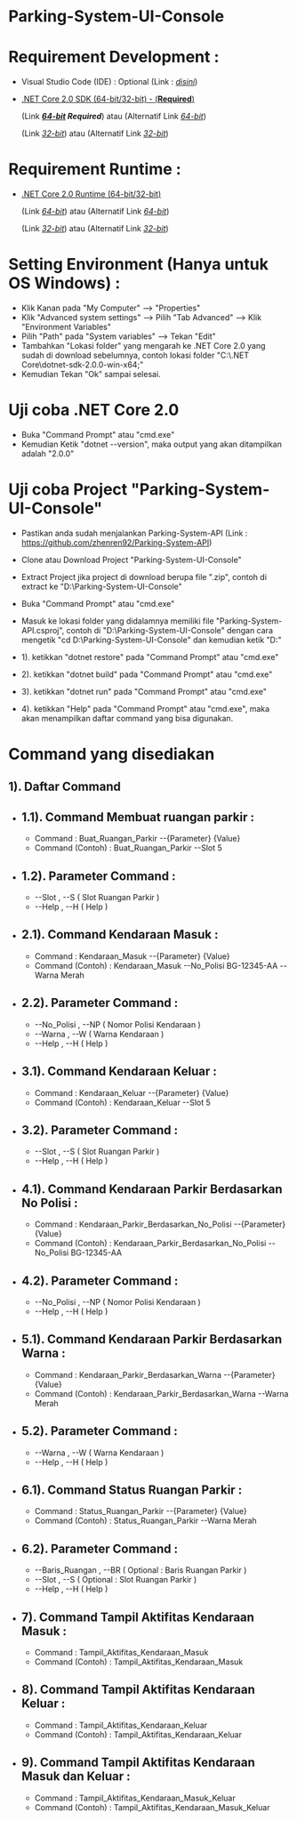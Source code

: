 # Parking-System-UI-Console

# Requirement Development :

- Visual Studio Code (IDE) : Optional
  (Link : *[disini](https://code.visualstudio.com/download)*)
  
- [.NET Core 2.0 SDK (64-bit/32-bit) - (**Required**)](https://github.com/dotnet/core/blob/master/release-notes/download-archives/2.0.0-download.md)

  (Link ***[64-bit](https://dotnet.microsoft.com/download/thank-you/dotnet-sdk-2.0.0-windows-x64-binaries) Required***) atau 
  (Alternatif Link *[64-bit](https://download.microsoft.com/download/1/B/4/1B4DE605-8378-47A5-B01B-2C79D6C55519/dotnet-sdk-2.0.0-win-x64.zip)*)
  
  (Link *[32-bit](https://dotnet.microsoft.com/download/thank-you/dotnet-sdk-2.0.0-windows-x86-binaries)*) atau 
  (Alternatif Link *[32-bit](https://download.microsoft.com/download/1/B/4/1B4DE605-8378-47A5-B01B-2C79D6C55519/dotnet-sdk-2.0.0-win-x86.zip)*)
  
# Requirement Runtime :
 
- [.NET Core 2.0 Runtime (64-bit/32-bit)](https://github.com/dotnet/core/blob/master/release-notes/download-archives/2.0.0-download.md)

  (Link *[64-bit](https://dotnet.microsoft.com/download/thank-you/dotnet-runtime-2.0.0-windows-x64-binaries)*) atau 
  (Alternatif Link *[64-bit](https://download.microsoft.com/download/5/F/0/5F0362BD-7D0A-4A9D-9BF9-022C6B15B04D/dotnet-runtime-2.0.0-win-x64.zip)*)
  
  (Link *[32-bit](https://dotnet.microsoft.com/download/thank-you/dotnet-runtime-2.0.0-windows-x86-binaries)*) atau
  (Alternatif Link *[32-bit](https://download.microsoft.com/download/5/F/0/5F0362BD-7D0A-4A9D-9BF9-022C6B15B04D/dotnet-runtime-2.0.0-win-x86.zip)*)
  
# Setting Environment (Hanya untuk OS Windows) :
 
- Klik Kanan pada "My Computer" --> "Properties"
- Klik "Advanced system settings" --> Pilih "Tab Advanced" --> Klik "Environment Variables"
- Pilih "Path" pada "System variables" --> Tekan "Edit"
- Tambahkan "Lokasi folder" yang mengarah ke .NET Core 2.0 yang sudah di download sebelumnya, contoh 
lokasi folder "C:\\.NET Core\dotnet-sdk-2.0.0-win-x64;"
- Kemudian Tekan "Ok" sampai selesai.

# Uji coba .NET Core 2.0

- Buka "Command Prompt" atau "cmd.exe"
- Kemudian Ketik "dotnet --version", maka output yang akan ditampilkan adalah "2.0.0"

# Uji coba Project "Parking-System-UI-Console"

- Pastikan anda sudah menjalankan Parking-System-API 
  (Link : https://github.com/zhenren92/Parking-System-API)
  
- Clone atau Download Project "Parking-System-UI-Console"
- Extract Project jika project di download berupa file ".zip", contoh di extract ke "D:\\Parking-System-UI-Console\"
- Buka "Command Prompt" atau "cmd.exe"
- Masuk ke lokasi folder yang didalamnya memiliki file "Parking-System-API.csproj", contoh di "D:\\Parking-System-UI-Console\" dengan cara mengetik "cd D:\\Parking-System-UI-Console\" dan kemudian ketik "D:"

- 1). ketikkan "dotnet restore" pada "Command Prompt" atau "cmd.exe"
- 2). ketikkan "dotnet build" pada "Command Prompt" atau "cmd.exe"
- 3). ketikkan "dotnet run" pada "Command Prompt" atau "cmd.exe"
- 4). ketikkan "Help" pada "Command Prompt" atau "cmd.exe", maka akan menampilkan daftar command yang bisa digunakan.

# Command yang disediakan

 1). Daftar Command
-
  - 1.1). Command Membuat ruangan parkir : 
    -
    - Command : Buat_Ruangan_Parkir --{Parameter} {Value}
    - Command (Contoh) : Buat_Ruangan_Parkir --Slot 5
    
  - 1.2). Parameter Command : 
    -
    - --Slot , --S            ( Slot Ruangan Parkir )
    - --Help , --H            ( Help )

  - 2.1). Command Kendaraan Masuk : 
    -
    - Command : Kendaraan_Masuk --{Parameter} {Value}
    - Command (Contoh) : Kendaraan_Masuk --No_Polisi BG-12345-AA --Warna Merah
    
  - 2.2). Parameter Command : 
    -
    - --No_Polisi , --NP      ( Nomor Polisi Kendaraan )
    - --Warna , --W           ( Warna Kendaraan )
    - --Help , --H            ( Help )

  - 3.1). Command Kendaraan Keluar : 
    -
    - Command : Kendaraan_Keluar --{Parameter} {Value}
    - Command (Contoh) : Kendaraan_Keluar --Slot 5
    
  - 3.2). Parameter Command : 
    -
    - --Slot , --S            ( Slot Ruangan Parkir )
    - --Help , --H            ( Help )

  - 4.1). Command Kendaraan Parkir Berdasarkan No Polisi : 
    -
    - Command : Kendaraan_Parkir_Berdasarkan_No_Polisi --{Parameter} {Value}
    - Command (Contoh) : Kendaraan_Parkir_Berdasarkan_No_Polisi --No_Polisi BG-12345-AA
    
  - 4.2). Parameter Command : 
    -
    - --No_Polisi , --NP      ( Nomor Polisi Kendaraan )
    - --Help , --H            ( Help )

  - 5.1). Command Kendaraan Parkir Berdasarkan Warna : 
    -
    - Command : Kendaraan_Parkir_Berdasarkan_Warna --{Parameter} {Value}
    - Command (Contoh) : Kendaraan_Parkir_Berdasarkan_Warna --Warna Merah
    
  - 5.2). Parameter Command : 
    -
    - --Warna , --W      ( Warna Kendaraan )
    - --Help , --H       ( Help )

  - 6.1). Command Status Ruangan Parkir : 
    -
    - Command : Status_Ruangan_Parkir --{Parameter} {Value}
    - Command (Contoh) : Status_Ruangan_Parkir --Warna Merah
    
  - 6.2). Parameter Command : 
    -
    - --Baris_Ruangan , --BR          ( Optional : Baris Ruangan Parkir )
    - --Slot , --S                    ( Optional : Slot Ruangan Parkir )
    - --Help , --H                    ( Help )
    
  - 7). Command Tampil Aktifitas Kendaraan Masuk : 
    -
    - Command : Tampil_Aktifitas_Kendaraan_Masuk
    - Command (Contoh) : Tampil_Aktifitas_Kendaraan_Masuk

  - 8). Command Tampil Aktifitas Kendaraan Keluar : 
    -
    - Command : Tampil_Aktifitas_Kendaraan_Keluar
    - Command (Contoh) : Tampil_Aktifitas_Kendaraan_Keluar

  - 9). Command Tampil Aktifitas Kendaraan Masuk dan Keluar : 
    -
    - Command : Tampil_Aktifitas_Kendaraan_Masuk_Keluar
    - Command (Contoh) : Tampil_Aktifitas_Kendaraan_Masuk_Keluar
    

